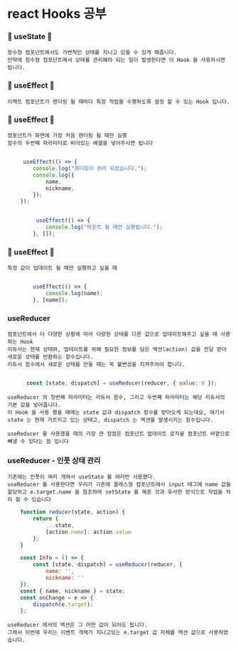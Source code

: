 # react Hooks 공부 

### :star2: useState :star2:
    함수형 컴포넌트에서도 가변적인 상태를 지니고 있을 수 있게 해줍니다. 
    만약에 함수형 컴포넌트에서 상태를 관리해야 되는 일이 발생한다면 이 Hook 을 사용하시면 됩니다.

### :star2: useEffect :star2: 
    리액트 컴포넌트가 렌더링 될 때마다 특정 작업을 수행하도록 설정 할 수 있는 Hook 입니다.

### :star2: useEffect :star2: 
    컴포넌트가 화면에 가장 처음 렌더링 될 때만 실행
    함수의 두번째 파라미터로 비어있는 배열을 넣어주시면 됩니다
```javascript

     useEffect(() => {
        console.log("렌더링이 완려 되었습니다.");
        console.log({
            name,
            nickname,
        });
    });
```

```javascript

         useEffect(() => {
            console.log("마운트 될 때만 실행됩니다.");
        }, []);

```
### :star2: useEffect :star2: 
    특정 값이 업데이트 될 때만 실행하고 싶을 때

```javascript

        useEffect(() => {
            console.log(name);
        }, [name]);

```

### useReducer 
    컴포넌트에서 더 다양한 상황에 따라 다양한 상태를 다른 값으로 업데이트해주고 싶을 때 사용하는 Hook
    리듀서는 현재 상태와, 업데이트를 위해 필요한 정보를 담은 액션(action) 값을 전달 받아 새로운 상태를 반환하는 함수입니다. 
    리듀서 함수에서 새로운 상태를 만들 때는 꼭 불변성을 지켜주어야 합니다.

```javascript

      const [state, dispatch] = useReducer(reducer, { value: 0 });

```
    useReducer 의 첫번째 파라미터는 리듀서 함수, 그리고 두번째 파라미터는 해당 리듀서의 기본 값을 넣어줍니다. 
    이 Hook 을 사용 했을 때에는 state 값과 dispatch 함수를 받아오게 되는데요, 여기서 state 는 현재 가르키고 있는 상태고, dispatch 는 액션을 발생시키는 함수입니다.

    useReducer 을 사용했을 때의 가장 큰 장점은 컴포넌트 업데이트 로직을 컴포넌트 바깥으로 빼낼 수 있다는 점 입니다

### useReducer - 인풋 상태 관리
    기존에는 인풋이 여러 개여서 useState 를 여러번 사용했다.
    useReducer 를 사용한다면 우리가 기존에 클래스형 컴포넌트에서 input 태그에 name 값을 할당하고 e.target.name 을 참조하여 setState 를 해준 것과 유사한 방식으로 작업을 처리 할 수 있습니다

```javascript
    function reducer(state, action) {
        return {
            ...state,
            [action.name]: action.value
        };
    }

    const Info = () => {
        const [state, dispatch] = useReducer(reducer, {
            name: '',
            nickname: ''
    });
    const { name, nickname } = state;
    const onChange = e => {
        dispatch(e.target);
    };

```
    useReducer 에서의 액션은 그 어떤 값이 되어도 됩니다. 
    그래서 이번에 우리는 이벤트 객체가 지니고있는 e.target 값 자체를 액션 값으로 사용하였습니다.

